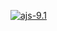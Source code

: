 [![ajs-9.1](https://github.com/MarkoMelle/ajs-9.1/actions/workflows/main.yml/badge.svg)](https://github.com/MarkoMelle/ajs-9.1/actions/workflows/main.yml)

